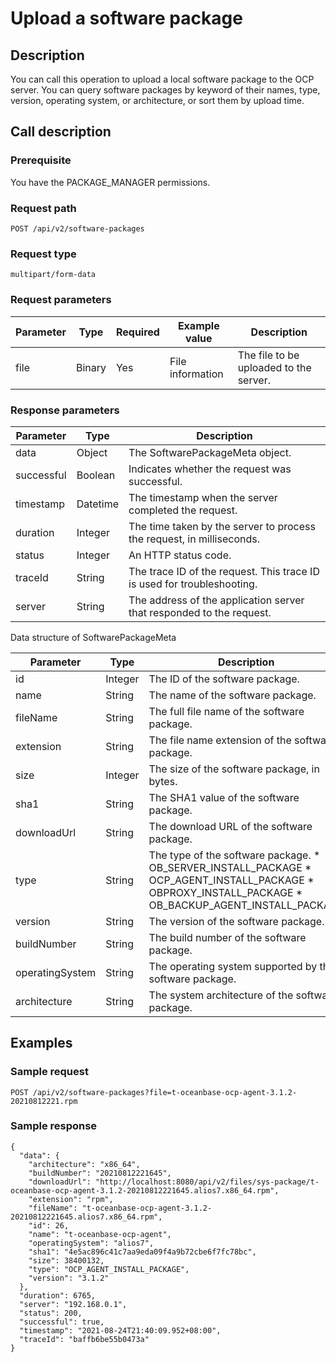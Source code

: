 Upload a software package
==============================================



Description
--------------------------------

You can call this operation to upload a local software package to the OCP server. You can query software packages by keyword of their names, type, version, operating system, or architecture, or sort them by upload time.

Call description
-------------------------------------

### Prerequisite

You have the PACKAGE_MANAGER permissions.

### Request path

`POST /api/v2/software-packages`

### Request type

`multipart/form-data`

### Request parameters



| Parameter |  Type  | Required |  Example value   |              Description               |
|-----------|--------|----------|------------------|----------------------------------------|
| file      | Binary | Yes      | File information | The file to be uploaded to the server. |



### Response parameters



| Parameter  |   Type   |                               Description                               |
|------------|----------|-------------------------------------------------------------------------|
| data       | Object   | The SoftwarePackageMeta object.                                         |
| successful | Boolean  | Indicates whether the request was successful.                           |
| timestamp  | Datetime | The timestamp when the server completed the request.                    |
| duration   | Integer  | The time taken by the server to process the request, in milliseconds.   |
| status     | Integer  | An HTTP status code.                                                    |
| traceId    | String   | The trace ID of the request. This trace ID is used for troubleshooting. |
| server     | String   | The address of the application server that responded to the request.    |



Data structure of SoftwarePackageMeta


|    Parameter    |  Type   |                                                                                                                                                                          Description                                                                                                                                                                           |
|-----------------|---------|----------------------------------------------------------------------------------------------------------------------------------------------------------------------------------------------------------------------------------------------------------------------------------------------------------------------------------------------------------------|
| id              | Integer | The ID of the software package.                                                                                                                                                                                                                                                                                                                                |
| name            | String  | The name of the software package.                                                                                                                                                                                                                                                                                                                              |
| fileName        | String  | The full file name of the software package.                                                                                                                                                                                                                                                                                                                    |
| extension       | String  | The file name extension of the software package.                                                                                                                                                                                                                                                                                                               |
| size            | Integer | The size of the software package, in bytes.                                                                                                                                                                                                                                                                                                                    |
| sha1            | String  | The SHA1 value of the software package.                                                                                                                                                                                                                                                                                                                        |
| downloadUrl     | String  | The download URL of the software package.                                                                                                                                                                                                                                                                                                                      |
| type            | String  | The type of the software package. * OB_SERVER_INSTALL_PACKAGE   * OCP_AGENT_INSTALL_PACKAGE    <!-- --> * OBPROXY_INSTALL_PACKAGE   * OB_BACKUP_AGENT_INSTALL_PACKAGE    |
| version         | String  | The version of the software package.                                                                                                                                                                                                                                                                                                                           |
| buildNumber     | String  | The build number of the software package.                                                                                                                                                                                                                                                                                                                      |
| operatingSystem | String  | The operating system supported by the software package.                                                                                                                                                                                                                                                                                                        |
| architecture    | String  | The system architecture of the software package.                                                                                                                                                                                                                                                                                                               |



Examples
-----------------------------



### Sample request

`POST /api/v2/software-packages?file=t-oceanbase-ocp-agent-3.1.2-20210812221.rpm`

### Sample response

```unknow
{
  "data": {
    "architecture": "x86_64",
    "buildNumber": "20210812221645",
    "downloadUrl": "http://localhost:8080/api/v2/files/sys-package/t-oceanbase-ocp-agent-3.1.2-20210812221645.alios7.x86_64.rpm",
    "extension": "rpm",
    "fileName": "t-oceanbase-ocp-agent-3.1.2-20210812221645.alios7.x86_64.rpm",
    "id": 26,
    "name": "t-oceanbase-ocp-agent",
    "operatingSystem": "alios7",
    "sha1": "4e5ac896c41c7aa9eda09f4a9b72cbe6f7fc78bc",
    "size": 38400132,
    "type": "OCP_AGENT_INSTALL_PACKAGE",
    "version": "3.1.2"
  },
  "duration": 6765,
  "server": "192.168.0.1",
  "status": 200,
  "successful": true,
  "timestamp": "2021-08-24T21:40:09.952+08:00",
  "traceId": "baffb6be55b0473a"
}
```
